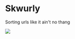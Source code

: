 # Skwurly
Sorting urls like it ain't no thang

![](http://cl.ly/image/3x163t1B2e38/Screen%20Shot%202012-08-25%20at%204.24.34%20PM.png)

